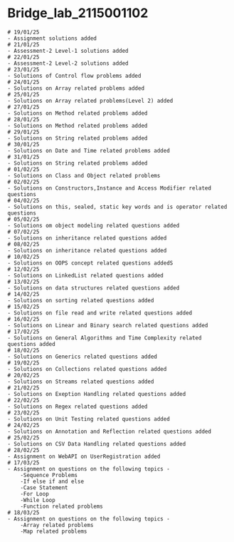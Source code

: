# Bridge_lab_2115001102
    # 19/01/25 
	- Assignment solutions added
    # 21/01/25
	- Assessment-2 Level-1 solutions added
    # 22/01/25
	- Assessment-2 Level-2 solutions added
    # 23/01/25
	- Solutions of Control flow problems added
    # 24/01/25
	- Solutions on Array related problems added
    # 25/01/25
	- Solutions on Array related problems(Level 2) added
    # 27/01/25
	- Solutions on Method related problems added
    # 28/01/25
	- Solutions on Method related problems added
    # 29/01/25
	- Solutions on String related problems added
    # 30/01/25
	- Solutions on Date and Time related problems added
    # 31/01/25
	- Solutions on String related problems added
    # 01/02/25
	- Solutions on Class and Object related problems
    # 02/02/25
	- Solutions on Constructors,Instance and Access Modifier related questions
    # 04/02/25
	- Solutions on this, sealed, static key words and is operator related questions
    # 05/02/25
	- Solutions om object modeling related questions added
    # 07/02/25
	- Solutions on inheritance related questions added
    # 08/02/25
	- Solutions on inheritance related questions added
    # 10/02/25
	- Solutions on OOPS concept related questions addedS
    # 12/02/25
	- Solutions on LinkedList related questions added
    # 13/02/25
	- Solutions on data structures related questions added
    # 14/02/25
	- Solutions on sorting related questions added
    # 15/02/25
	- Solutions on file read and write related questions added
    # 16/02/25
	- Solutions on Linear and Binary search related questions added
    # 17/02/25
	- Solutions on General Algorithms and Time Complexity related questions added
    # 18/02/25
	- Solutions on Generics related questions added
    # 19/02/25
	- Solutions on Collections related questions added
    # 20/02/25
	- Solutions on Streams related questions added
    # 21/02/25
	- Solutions on Exeption Handling related questions added
    # 22/02/25
	- Solutions on Regex related questions added
    # 23/02/25
	- Solutions on Unit Testing related questions added
    # 24/02/25
	- Solutions on Annotation and Reflection related questions added
    # 25/02/25
	- Solutions on CSV Data Handling related questions added
    # 28/02/25
	- Assignment on WebAPI on UserRegistration added
    # 17/03/25
	- Assignment on questions on the following topics -
		-Sequence Problems
		-If else if and else
		-Case Statement
		-For Loop
		-While Loop
		-Function related problems
    # 18/03/25
	- Assignment on questions on the following topics -
		-Array related problems
		-Map related problems


